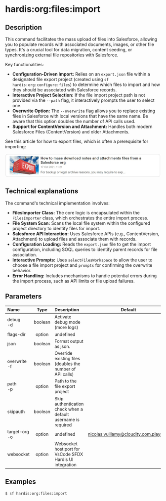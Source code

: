 <!-- This file has been generated with command 'sf hardis:doc:plugin:generate'. Please do not update it manually or it may be overwritten -->
# hardis:org:files:import

## Description


This command facilitates the mass upload of files into Salesforce, allowing you to populate records with associated documents, images, or other file types. It's a crucial tool for data migration, content seeding, or synchronizing external file repositories with Salesforce.

Key functionalities:

- **Configuration-Driven Import:** Relies on an `export.json` file within a designated file export project (created using `sf hardis:org:configure:files`) to determine which files to import and how they should be associated with Salesforce records.
- **Interactive Project Selection:** If the file import project path is not provided via the `--path` flag, it interactively prompts the user to select one.
- **Overwrite Option:** The `--overwrite` flag allows you to replace existing files in Salesforce with local versions that have the same name. Be aware that this option doubles the number of API calls used.
- **Support for ContentVersion and Attachment:** Handles both modern Salesforce Files (ContentVersion) and older Attachments.

See this article for how to export files, which is often a prerequisite for importing:

[![How to mass download notes and attachments files from a Salesforce org](https://github.com/hardisgroupcom/sfdx-hardis/raw/main/docs/assets/images/article-mass-download.jpg)](https://nicolas.vuillamy.fr/how-to-mass-download-notes-and-attachments-files-from-a-salesforce-org-83a028824afd)

## Technical explanations

The command's technical implementation involves:

- **FilesImporter Class:** The core logic is encapsulated within the `FilesImporter` class, which orchestrates the entire import process.
- **File System Scan:** Scans the local file system within the configured project directory to identify files for import.
- **Salesforce API Interaction:** Uses Salesforce APIs (e.g., ContentVersion, Attachment) to upload files and associate them with records.
- **Configuration Loading:** Reads the `export.json` file to get the import configuration, including SOQL queries to identify parent records for file association.
- **Interactive Prompts:** Uses `selectFilesWorkspace` to allow the user to choose a file import project and `prompts` for confirming the overwrite behavior.
- **Error Handling:** Includes mechanisms to handle potential errors during the import process, such as API limits or file upload failures.


## Parameters

|Name|Type|Description|Default|Required|Options|
|:---|:--:|:----------|:-----:|:------:|:-----:|
|debug<br/>-d|boolean|Activate debug mode (more logs)||||
|flags-dir|option|undefined||||
|json|boolean|Format output as json.||||
|overwrite<br/>-f|boolean|Override existing files (doubles the number of API calls)||||
|path<br/>-p|option|Path to the file export project||||
|skipauth|boolean|Skip authentication check when a default username is required||||
|target-org<br/>-o|option|undefined|nicolas.vuillamy@cloudity.com.playnico|||
|websocket|option|Websocket host:port for VsCode SFDX Hardis UI integration||||

## Examples

```shell
$ sf hardis:org:files:import
```


